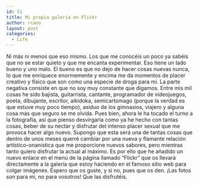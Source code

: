 ```yaml
---
id: 51
title: Mi propia galería en Flickr
author: rcano
layout: post
categories:
  - Life
---
```

<div style="clear: both; text-align: center;">
</div>

Ni más ni menos que eso mismo. Los que me conocéis un poco ya sabéis que no se estar quieto y que me encanta experimentar. Eso tiene un lado bueno y uno malo. El bueno es que no dejo de hacer cosas nuevas nunca, lo que me enriquece enormemente y encima me da momentos de placer creativo y físico que son como una especie de droga para mi. La parte negativa consiste en que no soy muy constante que digamos. Entre mis mil cosas he sido bajista, guitarrista, cantante, programador de videojuegos, poeta, dibujante, escritor, aikidoka, semicartomago (porque la verdad es que estuve muy poco tiempo), asiduo de los gimnasios, viajero y alguna cosa más que seguro se me olvida. Pues bien, ahora le ha tocado el turno a la fotografía, así que pienso desvirgarla como ya he hecho con tantas cosas, beber de su nectar y disfrutar del intenso placer sexual que me provoca hacer algo nuevo. Supongo que esta será una de tantas cosas que dentro de unos meses querré cambiar por una nueva y flamante relación artístico-onanística que me proporcione nuevos sabores, pero mientras tanto quiero disfrutar la actual al máximo. Es por ello que he añadido un nuevo enlace en el menú de la página llamado &#8220;Flickr&#8221; que os llevará directamente a la galería que estoy haciendo en el famoso sitio web para colgar imágenes. Espero que os guste, y si no, pues que os den. ¡Las fotos son para mi, no para vosotros! Que las disfrutéis.
